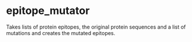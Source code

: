 # epitope_mutator
Takes lists of protein epitopes, the original protein sequences and a list of mutations and creates the mutated epitopes.
